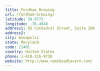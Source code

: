 ```yaml
---
title: Fordham Brewing
url: /fordham-brewing/
latitude: 38.9773
longitude: -76.4948
address1: 95 Cathedral Street, Suite 200
address2: 
city: Annapolis
state: Maryland
code: 21401
country: United States
phone: 1-410-216-9730
website: http://www.ramsheadtavern.com/
---
```


